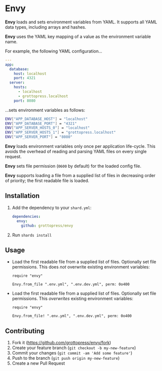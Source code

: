 # Envy

**Envy** loads and sets environment variables from YAML. It supports all YAML data types, including arrays and hashes.

**Envy** uses the YAML key mapping of a value as the environment variable name.

For example, the following YAML configuration...

```yaml
---
app:
  database:
    host: localhost
    port: 4321
  server:
    hosts:
      - localhost
      - grottopress.localhost
    port: 8080
```

...sets environment variables as follows:

```bash
ENV["APP_DATABASE_HOST"] = "localhost"
ENV["APP_DATABASE_PORT"] = "4321"
ENV["APP_SERVER_HOSTS_0"] = "localhost"
ENV["APP_SERVER_HOSTS_1"] = "grottopress.localhost"
ENV["APP_SERVER_PORT"] = "8080"
```

**Envy** loads environment variables only once per application life-cycle. This avoids the overhead of reading and parsing YAML files on every single request.

**Envy** sets file permission (`0600` by default) for the loaded config file.

**Envy** supports loading a file from a supplied list of files in decreasing order of priority; the first readable file is loaded.

## Installation

1. Add the dependency to your `shard.yml`:

   ```yaml
   dependencies:
     envy:
       github: grottopress/envy
   ```

2. Run `shards install`

## Usage

- Load the first readable file from a supplied list of files. Optionally set file permissions. This does *not* overwrite existing environment variables:

    ```crystal
    require "envy"

    Envy.from_file ".env.yml", ".env.dev.yml", perm: 0o400
    ```

 - Load the first readable file from a supplied list of files. Optionally set file permissions. This *overwrites* existing environment variables:

    ```crystal
    require "envy"

    Envy.from_file! ".env.yml", ".env.dev.yml", perm: 0o400
    ```

## Contributing

1. Fork it (<https://github.com/grottopress/envy/fork>)
2. Create your feature branch (`git checkout -b my-new-feature`)
3. Commit your changes (`git commit -am 'Add some feature'`)
4. Push to the branch (`git push origin my-new-feature`)
5. Create a new Pull Request
